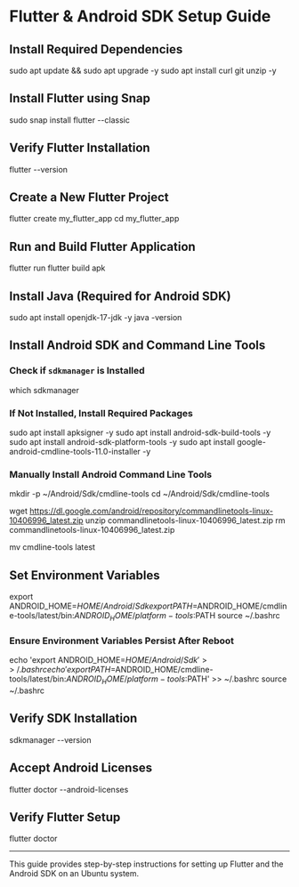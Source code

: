 # Flutter & Android SDK Setup Guide

## Install Required Dependencies


sudo apt update && sudo apt upgrade -y
sudo apt install curl git unzip -y


## Install Flutter using Snap


sudo snap install flutter --classic


## Verify Flutter Installation


flutter --version


## Create a New Flutter Project


flutter create my_flutter_app
cd my_flutter_app


## Run and Build Flutter Application


flutter run
flutter build apk


## Install Java (Required for Android SDK)


sudo apt install openjdk-17-jdk -y
java -version


## Install Android SDK and Command Line Tools

### Check if `sdkmanager` is Installed


which sdkmanager


### If Not Installed, Install Required Packages


sudo apt install apksigner -y
sudo apt install android-sdk-build-tools -y
sudo apt install android-sdk-platform-tools -y
sudo apt install google-android-cmdline-tools-11.0-installer -y


### Manually Install Android Command Line Tools


mkdir -p ~/Android/Sdk/cmdline-tools
cd ~/Android/Sdk/cmdline-tools

wget https://dl.google.com/android/repository/commandlinetools-linux-10406996_latest.zip
unzip commandlinetools-linux-10406996_latest.zip
rm commandlinetools-linux-10406996_latest.zip

mv cmdline-tools latest


## Set Environment Variables


export ANDROID_HOME=$HOME/Android/Sdk
export PATH=$ANDROID_HOME/cmdline-tools/latest/bin:$ANDROID_HOME/platform-tools:$PATH
source ~/.bashrc


### Ensure Environment Variables Persist After Reboot


echo 'export ANDROID_HOME=$HOME/Android/Sdk' >> ~/.bashrc
echo 'export PATH=$ANDROID_HOME/cmdline-tools/latest/bin:$ANDROID_HOME/platform-tools:$PATH' >> ~/.bashrc
source ~/.bashrc


## Verify SDK Installation


sdkmanager --version


## Accept Android Licenses


flutter doctor --android-licenses


## Verify Flutter Setup


flutter doctor


---

This guide provides step-by-step instructions for setting up Flutter and the Android SDK on an Ubuntu system.
